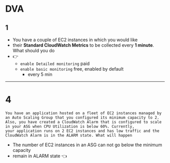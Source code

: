 # DVA
## 1 
- You have a couple of EC2 instances in which you would like 
- their **Standard CloudWatch Metrics** to be collected every **1 minute**. What should you do
- :point_right: 
  - `enable Detailed monitoring` paid
  - `enable basic monitoring` free, enabled by default
    - every 5 min

---
# 4
```
You have an application hosted on a fleet of EC2 instances managed by an Auto Scaling Group that you configured its minimum capacity to 2. 
Also, you have created a CloudWatch Alarm that is configured to scale in your ASG when CPU Utilization is below 60%. Currently, 
your application runs on 2 EC2 instances and has low traffic and the CloudWatch Alarm is in the ALARM state. What will happen
```
- The number of EC2 instances in an ASG can not go below the minimum capacity
- remain in ALARM state  :point_left:

